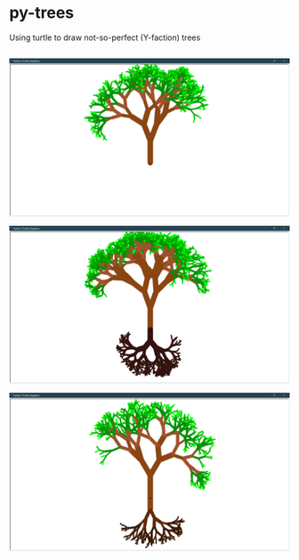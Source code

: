 # py-trees
Using turtle to draw not-so-perfect (Y-faction) trees

## 

![output](https://github.com/neel3sh69/py-trees/blob/master/Screenshot%20(86).png?raw=true)

![output](https://github.com/neel3sh69/py-trees/blob/master/Screenshot%20(96).png?raw=true)

![output](https://github.com/neel3sh69/py-trees/blob/master/Screenshot%20(101).png?raw=true)

